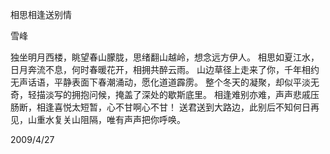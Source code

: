 相思相逢送别情

雪峰


独坐明月西楼，眺望春山朦胧，思绪翻山越岭，想念远方伊人。
相思如夏江水，日月奔流不息，何时春暖花开，相拥共醉云雨。
山边草径上走来了你，千年相约无声话语，平静表面下春潮涌动，愿化道道霹雳。
整个冬天的凝聚，却似平淡无奇，轻描淡写的拥抱问候，掩盖了深处的歇斯底里。
相逢难别亦难，声声悲戚压肠断，相逢喜悦太短暂，心不甘啊心不甘！
送君送到大路边，此别后不知何日再见，山重水复关山阻隔，唯有声声把你呼唤。


2009/4/27



